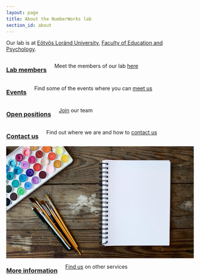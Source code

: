 ```yaml
---
layout: page
title: About the NumberWorks lab
section_id: about
---
```


Our lab is at [Eötvös Loránd University](http://www.elte.hu/en), [Faculty of Education and Psychology](https://www.ppk.elte.hu/en). 

<div class='full'>
  <div class='row'>
    <div class='medium-6 columns'>
      <img class="fadeinleft" alt="" src="images/pencils.jpg" />
      <div class='three spacing'></div>
    </div>
    <div class='medium-6 columns'>
      <h3><a href="members.html">Lab members</a></h3>
      <p>Meet the members of our lab <a href="members.html">here</a></p>
    </div>
  </div>
  <div class='spacing'></div>

  <div class='row'>
    <div class='medium-6 columns'>
      <h3><a href="events.html">Events</a></h3>
      <p>Find some of the events where you can <a href="events.html">meet us</a></p>
    </div>
    <div class='medium-6 columns'>
      <img class="fadeinright" alt="" src="images/calendar.jpg" />
      <div class='three spacing'></div>
    </div>
  </div>
  <div class='spacing'></div>
  
  <div class='row'>
    <div class='medium-6 columns'>
      <img class="fadeinleft" alt="" src="images/letters.jpg" />
      <div class='three spacing'></div>
    </div>
    <div class='medium-6 columns'>
      <h3><a href="open_positions.html">Open positions</a></h3>
      <p><a href="open_positions.html">Join</a> our team</p>
    </div>
  </div>
  <div class='spacing'></div>

  <div class='row'>
    <div class='medium-6 columns'>
      <h3><a href="contact.html">Contact us</a></h3>
      <p>Find out where we are and how to <a href="contact.html">contact us</a></p>
    </div>
    <div class='medium-6 columns'>
      <img class="fadeinleft" alt="" src="images/mail.jpg" />
      <div class='three spacing'></div>
    </div>
  </div>
  <div class='spacing'></div>

  <div class='row'>
    <div class='medium-6 columns'>
      <img class="fadeinleft" alt="" src="images/notebook.jpg" />
      <div class='three spacing'></div>
    </div>
    <div class='medium-6 columns'>
      <h3><a href="more_information.html">More information</a></h3>
      <p><a href="more_information.html">Find us</a> on other services</p>
    </div>
  </div>
  <div class='spacing'></div>

</div>
